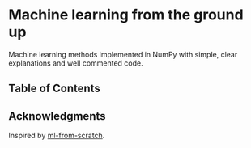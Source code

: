 # Machine learning from the ground up

Machine learning methods implemented in NumPy with simple, clear explanations and well commented code.

## Table of Contents

## Acknowledgments

Inspired by [ml-from-scratch](https://github.com/eriklindernoren/ML-From-Scratch).

